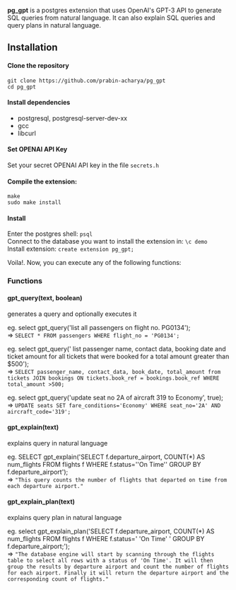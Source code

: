 **pg_gpt** is a postgres extension that uses OpenAI's GPT-3 API to generate SQL queries from natural language. It can also explain SQL queries and query plans in natural language.

## Installation

#### Clone the repository

`git clone https://github.com/prabin-acharya/pg_gpt`  
`cd pg_gpt`

#### Install dependencies

- postgresql, postgresql-server-dev-xx
- gcc
- libcurl

#### Set OPENAI API Key

Set your secret OPENAI API key in the file `secrets.h`

#### Compile the extension:

`make`  
 `sudo make install`

#### Install

Enter the postgres shell: `psql`  
 Connect to the database you want to install the extension in: `\c demo`  
 Install extension: `create extension pg_gpt;`

Voila!. Now, you can execute any of the following functions:

### Functions

#### gpt_query(text, boolean)

generates a query and optionally executes it

eg. select gpt_query('list all passengers on flight no. PG0134');  
 => `SELECT * FROM passengers WHERE flight_no = 'PG0134';`

eg. select gpt_query(' list passenger name, contact data, booking date and ticket amount for all tickets that were booked for a total amount greater than $500');  
 => `SELECT passenger_name, contact_data, book_date, total_amount from tickets JOIN bookings ON tickets.book_ref = bookings.book_ref WHERE total_amount >500;`

eg. select gpt_query('update seat no 2A of aircraft 319 to Economy', true);  
 => `UPDATE seats SET fare_conditions='Economy' WHERE seat_no='2A' AND aircraft_code='319';`

#### gpt_explain(text)

explains query in natural language

eg. SELECT gpt_explain('SELECT f.departure_airport, COUNT(\*) AS num_flights FROM flights f WHERE f.status=''On Time'' GROUP BY f.departure_airport');  
 => `"This query counts the number of flights that departed on time from each departure airport."`

#### gpt_explain_plan(text)

explains query plan in natural language

eg. select gpt_explain_plan('SELECT f.departure_airport, COUNT(\*) AS num_flights FROM flights f WHERE f.status=' 'On Time' ' GROUP BY f.departure_airport;');  
 => `"The database engine will start by scanning through the flights table to select all rows with a status of 'On Time'. It will then group the results by departure airport and count the number of flights for each airport. Finally it will return the departure airport and the corresponding count of flights."`

